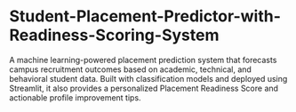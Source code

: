 # Student-Placement-Predictor-with-Readiness-Scoring-System
A machine learning-powered placement prediction system that forecasts campus recruitment outcomes based on academic, technical, and behavioral student data. Built with classification models and deployed using Streamlit, it also provides a personalized Placement Readiness Score and actionable profile improvement tips.
